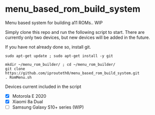 # menu_based_rom_build_system
Menu based system for building a11 ROMs..  WIP

Simply clone this repo and run the following script to start.  There are currently only two devices, but new devices will be added in the future.

If you have not already done so, install git.

```
sudo apt-get update ; sudo apt-get install -y git
```

```
mkdir ~/menu_rom_builder/ ; cd ~/menu_rom_builder/
git clone https://github.com/iprouteth0/menu_based_rom_build_system.git
. RomMenu.sh
```

Devices current included in the script
- [x] Motorola E 2020
- [x] Xiaomi 8a Dual
- [ ] Samsung Galaxy S10+ series (WIP)
